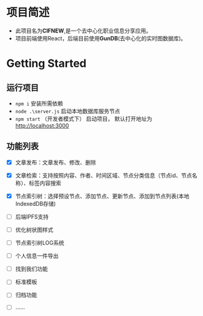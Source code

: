 # 项目简述
- 此项目名为**CIFNEW**,是一个去中心化职业信息分享应用。
- 项目前端使用React，后端目前使用**GunDB**(去中心化的实时图数据库)。

# Getting Started 

## 运行项目

-  `npm i` 安装所需依赖
-  `node .\server.js`  启动本地数据库服务节点
- `npm start` （开发者模式下） 启动项目， 默认打开地址为[http://localhost:3000](http://localhost:3000)



## 功能列表
- [x] 文章发布：文章发布、修改、删除
- [x] 文章检索：支持按照内容、作者、时间区域、节点分类信息（节点id、节点名称）、标签内容搜索
- [x] 节点索引树：选择预设节点、添加节点、更新节点、添加到节点列表(本地IndexedDB存储)
- [ ] 后端IPFS支持
- [ ] 优化树状图样式
- [ ] 节点索引树LOG系统
- [ ] 个人信息一件导出
- [ ] 找到我们功能
- [ ] 标准模板
- [ ] 归档功能
- [ ] ……

